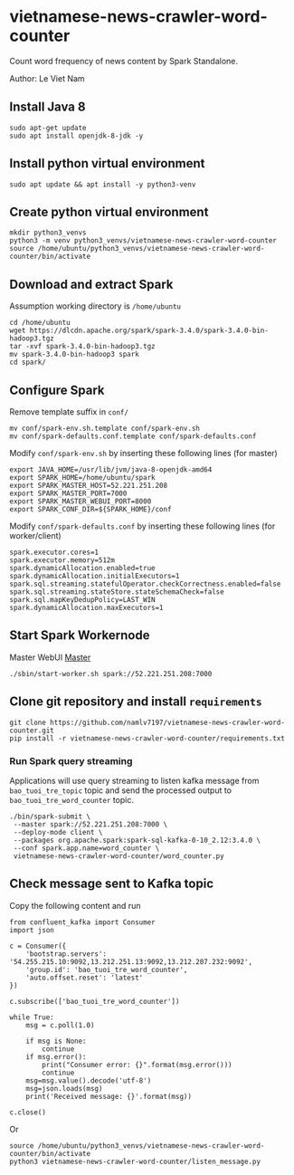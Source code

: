 # vietnamese-news-crawler-word-counter

Count word frequency of news content by Spark Standalone.

Author: Le Viet Nam

## Install Java 8
```
sudo apt-get update
sudo apt install openjdk-8-jdk -y
```
## Install python virtual environment
```
sudo apt update && apt install -y python3-venv
```
## Create python virtual environment
```
mkdir python3_venvs
python3 -m venv python3_venvs/vietnamese-news-crawler-word-counter
source /home/ubuntu/python3_venvs/vietnamese-news-crawler-word-counter/bin/activate
```
## Download and extract Spark
Assumption working directory is ```/home/ubuntu```
```
cd /home/ubuntu
wget https://dlcdn.apache.org/spark/spark-3.4.0/spark-3.4.0-bin-hadoop3.tgz
tar -xvf spark-3.4.0-bin-hadoop3.tgz
mv spark-3.4.0-bin-hadoop3 spark
cd spark/
```
## Configure Spark
Remove template suffix in ```conf/```
```
mv conf/spark-env.sh.template conf/spark-env.sh
mv conf/spark-defaults.conf.template conf/spark-defaults.conf
```
Modify ```conf/spark-env.sh``` by inserting these following lines (for master)
```
export JAVA_HOME=/usr/lib/jvm/java-8-openjdk-amd64
export SPARK_HOME=/home/ubuntu/spark
export SPARK_MASTER_HOST=52.221.251.208
export SPARK_MASTER_PORT=7000
export SPARK_MASTER_WEBUI_PORT=8000
export SPARK_CONF_DIR=${SPARK_HOME}/conf
```

Modify ```conf/spark-defaults.conf``` by inserting these following lines (for worker/client)
```
spark.executor.cores=1
spark.executor.memory=512m
spark.dynamicAllocation.enabled=true
spark.dynamicAllocation.initialExecutors=1
spark.sql.streaming.statefulOperator.checkCorrectness.enabled=false
spark.sql.streaming.stateStore.stateSchemaCheck=false
spark.sql.mapKeyDedupPolicy=LAST_WIN
spark.dynamicAllocation.maxExecutors=1
```

## Start Spark Workernode
Master WebUI [Master](http://52.221.251.208:8000/)
```
./sbin/start-worker.sh spark://52.221.251.208:7000
```

## Clone git repository and install ```requirements```
```
git clone https://github.com/namlv7197/vietnamese-news-crawler-word-counter.git
pip install -r vietnamese-news-crawler-word-counter/requirements.txt
```

### Run Spark query streaming
Applications will use query streaming to listen kafka message from ```bao_tuoi_tre_topic``` topic and send the processed output to ```bao_tuoi_tre_word_counter``` topic.
```
./bin/spark-submit \
 --master spark://52.221.251.208:7000 \
 --deploy-mode client \
 --packages org.apache.spark:spark-sql-kafka-0-10_2.12:3.4.0 \
 --conf spark.app.name=word_counter \
 vietnamese-news-crawler-word-counter/word_counter.py
```

## Check message sent to Kafka topic
Copy the following content and run
```
from confluent_kafka import Consumer
import json

c = Consumer({
    'bootstrap.servers': '54.255.215.10:9092,13.212.251.13:9092,13.212.207.232:9092',
    'group.id': 'bao_tuoi_tre_word_counter',
    'auto.offset.reset': 'latest'
})

c.subscribe(['bao_tuoi_tre_word_counter'])

while True:
    msg = c.poll(1.0)

    if msg is None:
        continue
    if msg.error():
        print("Consumer error: {}".format(msg.error()))
        continue
    msg=msg.value().decode('utf-8')
    msg=json.loads(msg)
    print('Received message: {}'.format(msg))

c.close()
```
Or
```
source /home/ubuntu/python3_venvs/vietnamese-news-crawler-word-counter/bin/activate
python3 vietnamese-news-crawler-word-counter/listen_message.py
```

